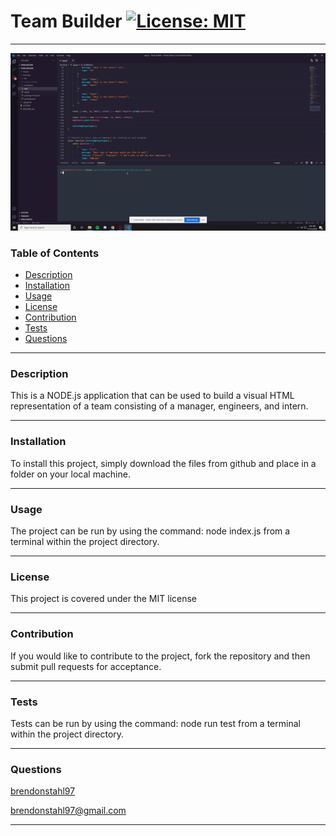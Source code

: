 
# Team Builder [![License: MIT](https://img.shields.io/badge/License-MIT-yellow.svg)](https://opensource.org/licenses/MIT)
***
   
![Example Gif](Assets\example.gif)

### Table of Contents
* [Description](#Description)
* [Installation](#Installation)
* [Usage](#Usage)
* [License](#License)
* [Contribution](#Contribution)
* [Tests](#Tests)
* [Questions](#Questions)
---
   
### Description <a name="Description"></a>
This is a NODE.js application that can be used to build a visual HTML representation of a team consisting of a manager, engineers, and intern.
   
---
   
### Installation <a name="Installation"></a>
To install this project, simply download the files from github and place in a folder on your local machine.
   
---
   
### Usage <a name="Usage"></a>
The project can be run by using the command: node index.js from a terminal within the project directory.
   
---
   
### License <a name="License"></a>
This project is covered under the MIT license

---
   
### Contribution <a name="Contribution"></a>
If you would like to contribute to the project, fork the repository and then submit pull requests for acceptance.
   
---
   
### Tests <a name="Tests"></a>
Tests can be run by using the command: node run test from a terminal within the project directory.
   
---
   
### Questions <a name="Questions"></a>

[brendonstahl97](https://github.com/brendonstahl97)

brendonstahl97@gmail.com
   
---